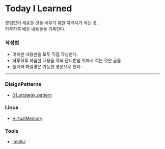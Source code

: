 # Today I Learned
끊임없이 새로운 것을 배우기 위한 자극처가 되는 곳,  
하루하루 배운 내용들을 기록한다.

### 작성법
- 이해한 내용만을 모두 직접 작성한다.
- 하루하루 학습한 내용을 적되 잔디밭을 위해서 적는 것은 금물
- 폴더와 파일명은 가능한 영문으로 한다.

---
### DisignPatterns
- [01_strategy_pattern](https://github.com/PAPION93/TIL/blob/master/DisignPatterns/01_strategy_pattern.md)

### Linux
- [VirtualMemory](https://github.com/PAPION93/TIL/blob/master/Linux/VirtualMemory.md)

### Tools
- [IntelliJ](https://github.com/PAPION93/TIL/blob/master/Tools/IntelliJ.md)